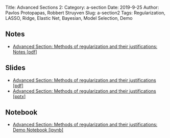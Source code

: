 Title: Advanced Sections 2:
Category: a-section
Date: 2019-9-25
Author: Pavlos Protopapas, Robbert Struyven
Slug: a-section2
Tags: Regularization, LASSO, Ridge, Elastic Net, Bayesian, Model Selection, Demo

## Notes
- [Advanced Section: Methods of regularization and their justifications: Notes [pdf]]({attach}notes/A-sec2_Regularization.pdf )

## Slides
- [Advanced Section: Methods of regularization and their justifications [pdf]]({attach}presentation/A-sec2_Slides.pdf )
- [Advanced Section: Methods of regularization and their justifications [pptx]]({attach}presentation/A-sec2_Slides.pptx )

## Notebook
- [Advanced Section: Methods of regularization and their justifications: Demo Notebook [ipynb]]({attach}notebook/A-sec2_demo.ipynb )
